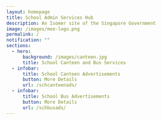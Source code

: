 ```yaml
---
layout: homepage
title: School Admin Services Hub
description: An Isomer site of the Singapore Government
image: /images/moe-logo.png
permalink: /
notification: ""
sections:
  - hero:
      background: /images/canteen.jpg
      title: School Canteen and Bus Services
  - infobar:
      title: School Canteen Advertisements
      button: More Details
      url: /schcanteenads/
  - infobar:
      title: School Bus Advertisements
      button: More Details
      url: /schbusads/
---
```

